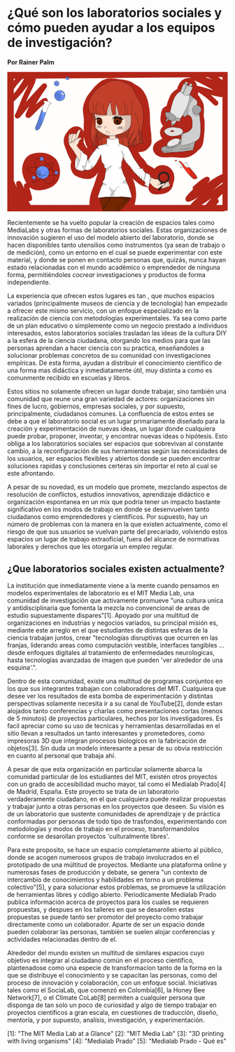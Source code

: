# ¿Qué son los laboratorios sociales y cómo pueden ayudar a los equipos de investigación?

**Por Rainer Palm**

![header](header.png)

Recientemente se ha vuelto popular la creación de espacios tales como MediaLabs y otras formas de laboratorios sociales. Estas organizaciones de innovación sugieren el uso del modelo abierto del laboratorio, donde se hacen disponibles tanto utensilios como instrumentos (ya sean de trabajo o de medición), como un entorno en el cual se puede experimentar con este material, y donde se ponen en contacto personas que, quizás, nunca hayan estado relacionadas con el mundo académico o emprendedor de ninguna forma, permitiéndoles *cocrear* investigaciones y productos de forma independiente.

La experiencia que ofrecen estos lugares es tan , que muchos espacios variados (principalmente museos de ciencia y de tecnología) han empezado a ofrecer este mismo servicio, con un enfoque especializado en la realización de ciencia con metodologías experimentales. Ya sea como parte de un plan educativo o simplemente como un negocio prestado a individuos interesados, estos laboratorios sociales trasladan las ideas de la cultura DIY a la esfera de la ciencia ciudadana, otorgando los medios para que las personas aprendan a hacer ciencia con su practica, enseñandoles a solucionar problemas concretos de su comunidad con investigaciones empíricas. De esta forma, ayudan a distribuir el conocimiento científico de una forma mas didáctica y inmediatamente útil, muy distinta a como es comunmente recibido en escuelas y libros.

Estos sitios no solamente ofrecen un lugar donde trabajar, sino también una comunidad que reune una gran variedad de actores: organizaciones sin fines de lucro, gobiernos, empresas sociales, y por supuesto, principalmente, ciudadanos comunes. La confluencia de estos entes se debe a que el laboratorio social es un lugar primariamente diseñado para la creación y experimentación de nuevas ideas, un lugar donde cualquiera puede probar, proponer, inventar, y encontrar nuevas ideas o hipótesis. Esto obliga a los laboratorios sociales ser espacios que sobrevivan al constante cambio, a la reconfiguración de sus herramientas según las necesidades de los usuarios, ser espacios flexibles y abiertos donde se pueden encontrar soluciones rapidas y conclusiones certeras sín importar el reto al cual se este afrontando.

A pesar de su novedad, es un modelo que promete, mezclando aspectos de resolución de conflictos, estudios innovativos, aprendizaje didáctico e organización espontanea en un mix que podría tener un impacto bastante significativo en los modos de trabajo en donde se desenvuelven tanto ciudadanos como emprendedores y científicos. Por supuesto, hay un número de problemas con la manera en la que existen actualmente, como el riesgo de que sus usuarios se vuelvan parte del precariado, volviendo estos espacios un lugar de trabajo extraoficial, fuera del alcance de normativas laborales y derechos que les otorgaria un empleo regular.

## ¿Que laboratorios sociales existen actualmente?

La institución que inmediatamente viene a la mente cuando pensamos en modelos experimentales de laboratorio es el MIT Media Lab, una comunidad de investigación que activamente promueve "una cultura unica y antidisciplinaria que fomenta la mezcla no convencional de areas de estudio supuestamente dispares"\[1\]. Apoyado por una multitud de organizaciones en industrias y negocios variados, su principal misión es, mediante este arreglo en el que estudiantes de distintas esferas de la ciencia trabajan juntos, crear "tecnologías disruptivas que ocurren en las franjas, liderando areas como computación vestible, interfaces tangibles ... desde enfoques digitales al tratamiento de enfermedades neurologicas, hasta tecnologías avanzadas de imagen que pueden 'ver alrededor de una esquina'.".

Dentro de esta comunidad, existe una multitud de programas conjuntos en los que sus integrantes trabajan con colaboradores del MIT. Cualquiera que desee ver los resultados de esta bomba de experimentación y distintas perspectivas solamente necesita ir a su canal de YouTube\[2\], donde estan alojados tanto conferencias y charlas como presentaciones cortas (menos de 5 minutos) de proyectos particulares, hechos por los investigadores. Es facil apreciar como su uso de tecnícas y herramientas desarrolladas en el sitio llevan a resultados un tanto interesantes y prometedores, como impresoras 3D que integran procesos biologícos en la fabricación de objetos\[3\]. Sín duda un modelo interesante a pesar de su obvia restricción en cuanto al personal que trabaja ahí.

A pesar de que esta organización en particular solamente abarca la comunidad particular de los estudiantes del MIT, existén otros proyectos con un grado de accesibilidad mucho mayor, tal como el Medialab Prado\[4\] de Madríd, España. Este proyecto se trata de un laboratorio verdaderamente ciudadano, en el que cualquiera puede realizar propuestas y trabajar junto a otras personas en los proyectos que deseen. Su visión es de un laboratorio que sustente comunidades de aprendizaje y de práctica conformadas por personas de todo tipo de trasfondos, experimentando con metodologías y modos de trabajo en el proceso, transformandolos conforme se desarollan proyectos 'culturalmente libres'.

Para este proposito, se hace un espacio completamente abierto al público, donde se acogen numerosos grupos de trabajo involucrados en el prototipado de una múltitud de proyectos. Mediante una plataforma online y numerosas fases de producción y debate, se genera "un contexto de intercambio de conocimientos y habilidades en torno a un problema colectivo"\[5\], y para solucionar estos problemas, se promueve la utilización de herramientas libres y código abierto. Periodícamente Medialab Prado publica información acerca de proyectos para los cuales se requieren propuestas, y despues en los talleres en que se desarollen estas propuestas se puede tanto ser promotor del proyecto como trabajar directamente como un colaborador. Aparte de ser un espacio donde pueden colaborar las personas, también se suelen alojar conferencias y actividades relacionadas dentro de el.

Alrededor del mundo existen un multitud de similares espacios cuyo objetivo es integrar al ciudadano común en el proceso científico, plantenadose como una especie de transformacion tanto de la forma en la que se distribuye el conocimiento y se capacitan las personas, como del proceso de innovación y colaboración, con un enfoque social. Iniciativas tales como el SociaLab, que comenzó en Colombia\[6\], la Honey Bee Network\[7\], o el Climate CoLab\[8\] permiten a cualquier persona que disponga de tan solo un poco de curiosidad y algo de tiempo trabajar en proyectos científicos a gran escala, en cuestiones de traducción, diseño, mentoría, y por supuesto, analísis, investigación, y experimentación.

\[1\]:  "The MIT Media Lab at a Glance"
\[2\]:  "MIT Media Lab"
\[3\]:  "3D printing with living organisms"
\[4\]:  "Medialab Prado"
\[5\]:  "Medialab Prado - Qué es"
